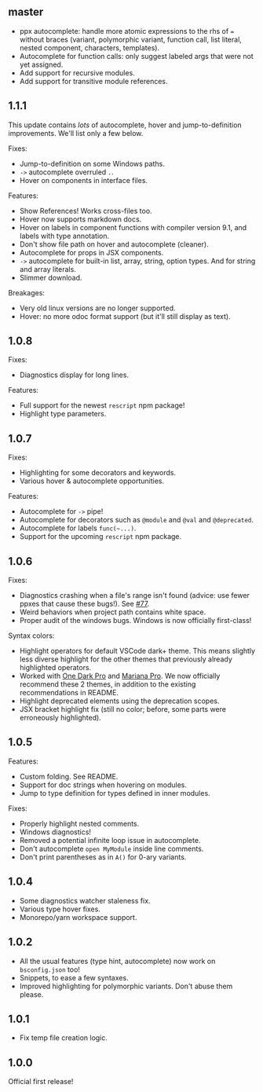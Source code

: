 ## master
- ppx autocomplete: handle more atomic expressions to the rhs of `=` without braces (variant, polymorphic variant, function call, list literal, nested component, characters, templates).
- Autocomplete for function calls: only suggest labeled args that were not yet assigned.
- Add support for recursive modules.
- Add support for transitive module references.

## 1.1.1

This update contains _lots_ of autocomplete, hover and jump-to-definition improvements. We'll list only a few below.

Fixes:
- Jump-to-definition on some Windows paths.
- `->` autocomplete overruled `.`.
- Hover on components in interface files.

Features:
- Show References! Works cross-files too.
- Hover now supports markdown docs.
- Hover on labels in component functions with compiler version 9.1, and labels with type annotation.
- Don't show file path on hover and autocomplete (cleaner).
- Autocomplete for props in JSX components.
- `->` autocomplete for built-in list, array, string, option types. And for string and array literals.
- Slimmer download.

Breakages:
- Very old linux versions are no longer supported.
- Hover: no more odoc format support (but it'll still display as text).

## 1.0.8

Fixes:
- Diagnostics display for long lines.

Features:
- Full support for the newest `rescript` npm package!
- Highlight type parameters.

## 1.0.7

Fixes:
- Highlighting for some decorators and keywords.
- Various hover & autocomplete opportunities.

Features:
- Autocomplete for `->` pipe!
- Autocomplete for decorators such as `@module` and `@val` and `@deprecated`.
- Autocomplete for labels `func(~...)`.
- Support for the upcoming `rescript` npm package.

## 1.0.6

Fixes:
- Diagnostics crashing when a file's range isn't found (advice: use fewer ppxes that cause these bugs!). See [#77](https://github.com/rescript-lang/rescript-vscode/issues/77).
- Weird behaviors when project path contains white space.
- Proper audit of the windows bugs. Windows is now officially first-class!

Syntax colors:
- Highlight operators for default VSCode dark+ theme. This means slightly less diverse highlight for the other themes that previously already highlighted operators.
- Worked with [One Dark Pro](https://marketplace.visualstudio.com/items?itemName=zhuangtongfa.Material-theme) and [Mariana Pro](https://marketplace.visualstudio.com/items?itemName=rickynormandeau.mariana-pro). We now officially recommend these 2 themes, in addition to the existing recommendations in README.
- Highlight deprecated elements using the deprecation scopes.
- JSX bracket highlight fix (still no color; before, some parts were erroneously highlighted).

## 1.0.5

Features:
- Custom folding. See README.
- Support for doc strings when hovering on modules.
- Jump to type definition for types defined in inner modules.

Fixes:
- Properly highlight nested comments.
- Windows diagnostics!
- Removed a potential infinite loop issue in autocomplete.
- Don't autocomplete `open MyModule` inside line comments.
- Don't print parentheses as in `A()` for 0-ary variants.

## 1.0.4

- Some diagnostics watcher staleness fix.
- Various type hover fixes.
- Monorepo/yarn workspace support.

## 1.0.2

- All the usual features (type hint, autocomplete) now work on `bsconfig.json` too!
- Snippets, to ease a few syntaxes.
- Improved highlighting for polymorphic variants. Don't abuse them please.

## 1.0.1

- Fix temp file creation logic.

## 1.0.0

Official first release!
